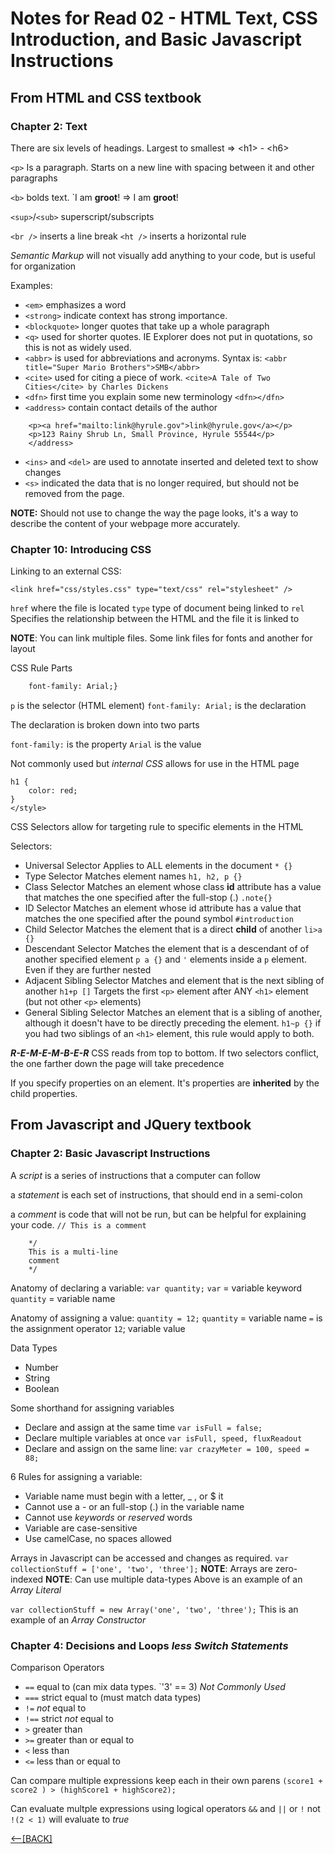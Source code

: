 # Notes for Read 02 - HTML Text, CSS Introduction, and Basic Javascript Instructions

## From HTML and CSS textbook

### Chapter 2: Text

There are six levels of headings.  Largest to smallest => &lt;h1&gt; - &lt;h6&gt;

`<p>` Is a paragraph.  Starts on a new line with spacing between it and other paragraphs

`<b>` bolds text.  `I am <b>groot</b>! => I am **groot**!

`<sup>`/`<sub>` superscript/subscripts

`<br />` inserts a line break
`<ht />` inserts a horizontal rule

*Semantic Markup* will not visually add anything to your code, but is useful for organization

Examples:

+ `<em>` emphasizes a word
+ `<strong>` indicate context has strong importance.
+ `<blockquote>` longer quotes that take up a whole paragraph
+ `<q>` used for shorter quotes.  IE Explorer does not put in quotations, so this is not as widely used.
+ `<abbr>` is used for abbreviations and acronyms.  Syntax is:
    `<abbr title="Super Mario Brothers">SMB</abbr>`
+ `<cite>` used for citing a piece of work.
    `<cite>A Tale of Two Cities</cite> by Charles Dickens`
+ `<dfn>` first time you explain some new terminology
    `<dfn></dfn>`
+ `<address>` contain contact details of the author

```<address>
    <p><a href="mailto:link@hyrule.gov">link@hyrule.gov</a></p>
    <p>123 Rainy Shrub Ln, Small Province, Hyrule 55544</p>
    </address>
```

+ `<ins>` and `<del>` are used to annotate inserted and deleted text to show changes
+ `<s>` indicated the data that is no longer required, but should not be removed from the page.

**NOTE:** Should not use to change the way the page looks, it's a way to describe the content of your webpage more accurately.

### Chapter 10: Introducing CSS

Linking to an external CSS:

`<link href="css/styles.css" type="text/css" rel="stylesheet" />`

`href` where the file is located
`type` type of document being linked to
`rel` Specifies the relationship between the HTML and the file it is linked to

**NOTE**: You can link multiple files.  Some link files for fonts and another for layout

CSS Rule Parts

``` p {
    font-family: Arial;}
```

`p` is the selector (HTML element)
`font-family: Arial;` is the declaration

The declaration is broken down into two parts

`font-family:` is the property
`Arial` is the value

Not commonly used but *internal CSS* allows for use in the HTML page

```<style type="text/css">
h1 {
    color: red;
}
</style>
```

CSS Selectors allow for targeting rule to specific elements in the HTML

Selectors:

+ Universal Selector
    Applies to ALL elements in the document
        `* {}`
+ Type Selector
    Matches element names
        `h1, h2, p {}`
+ Class Selector
    Matches an element whose class **id** attribute has a value that matches the one specified after the full-stop (.)
        `.note{}`
+ ID Selector
    Matches an element whose id attribute has a value that matches the one specified after the pound symbol
        `#introduction`
+ Child Selector
    Matches the element that is a direct **child** of another
        `li>a {}`
+ Descendant Selector
    Matches the element that is a descendant of of another specified element
        `p a {}` and `'` elements inside a `p` element.  Even if they are further nested 
+ Adjacent Sibling Selector
    Matches and element that is the next sibling of another
        `h1+p []` Targets the first `<p>` element after ANY `<h1>` element (but not other `<p>` elements)
+ General Sibling Selector
    Matches an element that is a sibling of another, although it doesn't have to be directly preceding the element.
        `h1~p {}` if you had two siblings of an `<h1>` element, this rule would apply to both.

***R-E-M-E-M-B-E-R*** CSS reads from top to bottom.  If two selectors conflict, the one farther down the page will take precedence

If you specify properties on an element.  It's properties are **inherited** by the child properties.

## From Javascript and JQuery textbook

### Chapter 2: Basic Javascript Instructions

A *script* is a series of instructions that a computer can follow

a *statement* is each set of instructions, that should end in a semi-colon

a *comment* is code that will not be run, but can be helpful for explaining your code.
```// This is a comment```

``` var = whatever
    */
    This is a multi-line
    comment
    */
```

Anatomy of declaring a variable: `var quantity;`
`var` = variable keyword
`quantity` = variable name

Anatomy of assigning a value: `quantity = 12;`
`quantity` = variable name
`=` is the assignment operator
`12`; variable value

Data Types

+ Number
+ String
+ Boolean

Some shorthand for assigning variables

+ Declare and assign at the same time `var isFull = false;`
+ Declare multiple variables at once `var isFull, speed, fluxReadout`
+ Declare and assign on the same line: `var crazyMeter = 100, speed = 88;`

6 Rules for assigning a variable:

+ Variable name must begin with a letter, _ , or $ it
+ Cannot use a - or an full-stop (.) in the variable name
+ Cannot use *keywords* or *reserved* words
+ Variable are case-sensitive
+ Use camelCase, no spaces allowed

Arrays in Javascript can be accessed and changes as required.
```var collectionStuff = ['one', 'two', 'three'];```
**NOTE**: Arrays are zero-indexed
**NOTE**: Can use multiple data-types
Above is an example of an *Array Literal*

`var collectionStuff = new Array('one', 'two', 'three');`
This is an example of an *Array Constructor*

### Chapter 4: Decisions and Loops *less Switch Statements*

Comparison Operators

+ `==` equal to (can mix data types.  `'3' == 3) *Not Commonly Used*
+ `===` strict equal to (must match data types)
+ `!=` *not* equal to
+ `!==` strict *not* equal to
+ `>` greater than
+ `>=` greater than or equal to
+ `<` less than
+ `<=` less than or equal to

Can compare multiple expressions keep each in their own parens
`(score1 + score2 ) > (highScore1 + highScore2);`

Can evaluate multple expressions using logical operators
`&&` and
`||` or
`!` not `!(2 < 1)` will evaluate to *true*

[&lt;--&#91;BACK&#93;](README.md)
